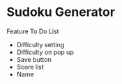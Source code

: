 <h1>Sudoku Generator</h1>
<p>Feature To Do List</p>
<ul>
	<li>Difficulty setting</li>
	<li>Difficulty on pop up</li>
	<li>Save button</li>
	<li>Score list</li>
	<li>Name</li>
</ul>